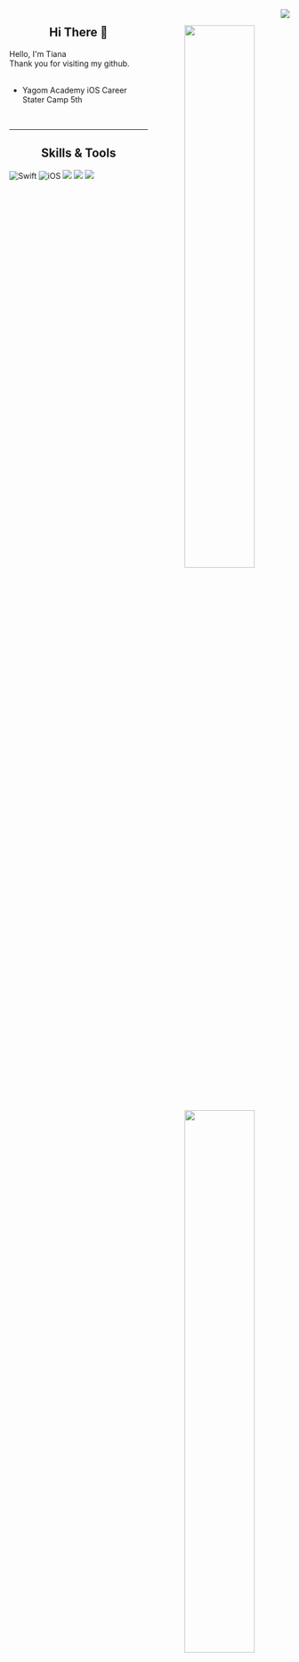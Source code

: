 <img src="https://komarev.com/ghpvc/?username=malrang-malrang&amp;&amp;style=flat-square" align="right">
<div align="center">

<img align="right" width="50%" src="https://github-readme-stats.vercel.app/api?username=Kim-TaeHyun-A&show_icons=true&theme=dracula&hide="/>
  
## Hi There 👋


<div align="left">
Hello, I'm Tiana <br>
Thank you for visiting my github. <br>
   <br>
  
- Yagom Academy iOS Career Stater Camp 5th
 <br>
 
</div>
 
---

<img align="right" width="50%" src="https://github-readme-stats.vercel.app/api/top-langs/?username=Kim-TaeHyun-A&theme=dracula&exclude_repo=Computer-Science-Engineering&layout=compact&langs_count=10"/></a>
 
## Skills & Tools
<div align="left">

![Swift](https://img.shields.io/badge/Swift-FA7343?style=flat-square&logo=Swift&logoColor=white) 
![iOS](https://img.shields.io/badge/iOS-222222?style=flat-square&logo=Apple&logoColor=white) 
<img src="https://img.shields.io/badge/XCode-147EFB?style=flat-square&logo=xcode&logoColor=white"/>
  <img src="https://img.shields.io/badge/GitHub-181717?style=flat-square&logo=github&logoColor=white"/> 
  <img src="https://img.shields.io/badge/Git-F05032?style=flat-square&logo=Git&logoColor=white"/>

  


 
 <br>
 
</div>





